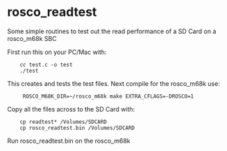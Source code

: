# rosco_readtest
Some simple routines to test out the read performance of a SD Card on a rosco_m68k SBC

First run this on your PC/Mac with:

```shell
    cc test.c -o test 
    ./test
```

This creates and tests the test files. Next compile for the rosco_m68k use:

```shell
     ROSCO_M68K_DIR=~/rosco_m68k make EXTRA_CFLAGS=-DROSCO=1
```

Copy all the files across to the SD Card with:

```shell
    cp readtest* /Volumes/SDCARD
    cp rosco_readtest.bin /Volumes/SDCARD
```

Run rosco_readtest.bin on the rosco_m68k


